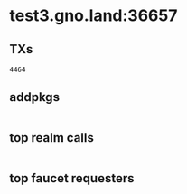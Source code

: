 # test3.gno.land:36657

## TXs
```
4464
```

## addpkgs
```
```

## top realm calls
```
```

## top faucet requesters
```
```

